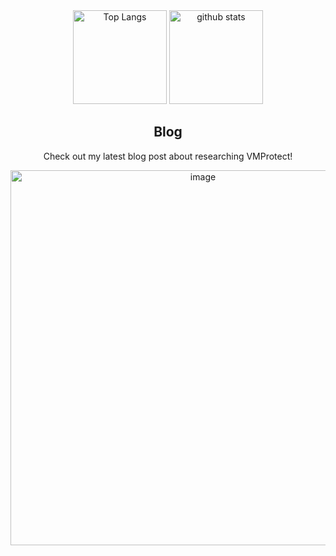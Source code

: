 <div align="center">
  <img alt="Top Langs" height="150px" src="https://github-readme-stats-one-self.vercel.app/api?username=vxcall&show_icons=true&theme=dracula&count_private=true&border_color=574666&hide=contribs" />
  <img alt="github stats" height="150px" src="https://github-readme-stats-one-self.vercel.app/api/top-langs/?username=vxcall&layout=compact&theme=dracula&border_color=574666" />
</div>

<div align="center">
  <h2>Blog</h2>
  Check out my latest blog post about researching VMProtect!

  <a href="https://vxcall.github.io/posts/vmprotect-research/"><img width="600" alt="image" src="https://github.com/user-attachments/assets/e8fd5504-c58f-4e47-9e55-3d0a079446dc"></a>
</div>
